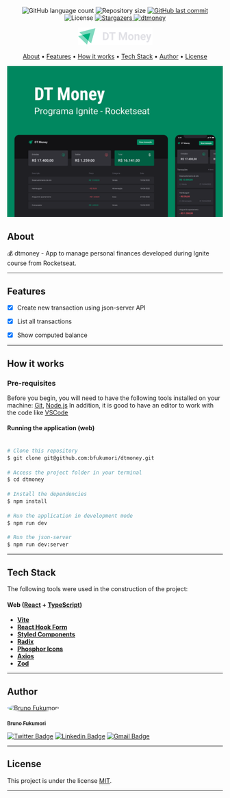 
<p align="center">
  <img alt="GitHub language count" src="https://img.shields.io/github/languages/count/bfukumori/dtmoney?color=%2304D361">

  <img alt="Repository size" src="https://img.shields.io/github/repo-size/bfukumori/dtmoney">
 
  <a href="https://github.com/bfukumori/dtmoney/commits/master">
    <img alt="GitHub last commit" src="https://img.shields.io/github/last-commit/bfukumori/dtmoney">
  </a>
    
   <img alt="License" src="https://img.shields.io/badge/license-MIT-brightgreen">
   <a href="https://github.com/bfukumori/dtmoney/stargazers">
    <img alt="Stargazers" src="https://img.shields.io/github/stars/bfukumori/dtmoney?style=social">
  </a>

  <a href="">
    <img alt="dtmoney" src="https://img.shields.io/badge/dtmoney-%237159c1?style=flat&logo=ghost">
  </a>
</p>

<div align="center">
	<img alt="dtmoney" title="#dtmoney" src="./.github/logo.png" />
</div>

<p align="center">
  <a href="#about">About</a> •
  <a href="#features">Features</a> •
  <a href="#how-it-works">How it works</a> • 
  <a href="#tech-stack">Tech Stack</a> • 
  <a href="#author">Author</a> • 
  <a href="#user-content-license">License</a>
</p>

<div align="center"> 
	<img alt="dtmoney" title="#dtmoney" src="./.github/banner.png" />
</div>

## About

💰 dtmoney - App to manage personal finances developed during Ignite course from Rocketseat.


---

## Features

- [x] Create new transaction using json-server API
- [x] List all transactions
- [x] Show computed balance


---

## How it works

### Pre-requisites

Before you begin, you will need to have the following tools installed on your machine:
[Git](https://git-scm.com), [Node.js](https://nodejs.org/en/)
In addition, it is good to have an editor to work with the code like [VSCode](https://code.visualstudio.com/)

#### Running the application (web)

```bash

# Clone this repository
$ git clone git@github.com:bfukumori/dtmoney.git

# Access the project folder in your terminal
$ cd dtmoney

# Install the dependencies
$ npm install

# Run the application in development mode
$ npm run dev

# Run the json-server
$ npm run dev:server

```

---

## Tech Stack

The following tools were used in the construction of the project:

#### **Web**  ([React](https://reactjs.org/)  +  [TypeScript](https://www.typescriptlang.org/))

- **[Vite](https://vitejs.dev/)**
- **[React Hook Form](https://react-hook-form.com/)**
- **[Styled Components](https://styled-components.com/)**
- **[Radix](https://www.radix-ui.com/)**
- **[Phosphor Icons](https://phosphoricons.com/)**
- **[Axios](https://axios-http.com/)**
- **[Zod](https://github.com/colinhacks/zod)**

---
## Author

<a href="https://www.facebook.com/bruno.fukumori.9/">
 <img style="border-radius: 50%;" src="https://avatars.githubusercontent.com/u/82473580?v=4" width="100px;" alt="Bruno Fukumori"/>
 <br />
  
 <sub><b>Bruno Fukumori</b></sub></a> <a href="https://www.facebook.com/bruno.fukumori.9/" title="facebook"></a>
 <br />

[![Twitter Badge](https://img.shields.io/badge/-Twitter-1ca0f1?style=flat-square&labelColor=1ca0f1&logo=twitter&logoColor=white&link=https://twitter.com/hi_fukujp)](https://twitter.com/hi_fukujp) [![Linkedin Badge](https://img.shields.io/badge/-Linkedin-blue?style=flat-square&logo=Linkedin&logoColor=white&link=https://www.linkedin.com/in/bfukumori/)](https://www.linkedin.com/in/bfukumori/) 
[![Gmail Badge](https://img.shields.io/badge/-Gmail-c14438?style=flat-square&logo=Gmail&logoColor=white&link=mailto:brunofukumori@gmail.com)](mailto:brunofukumori@gmail.com)

---

## License

This project is under the license [MIT](./LICENSE).

---
